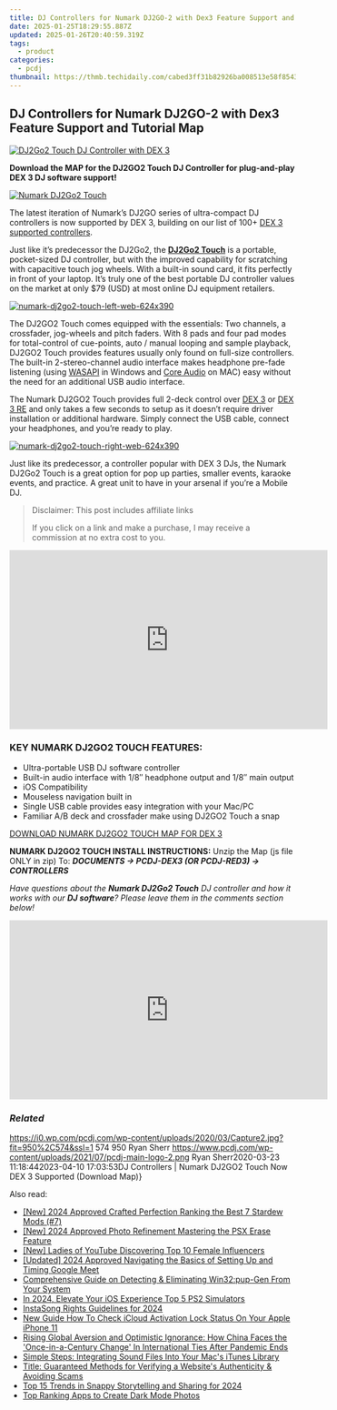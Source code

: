 ```yaml
---
title: DJ Controllers for Numark DJ2GO-2 with Dex3 Feature Support and Tutorial Map
date: 2025-01-25T18:29:55.887Z
updated: 2025-01-26T20:40:59.319Z
tags:
  - product
categories:
  - pcdj
thumbnail: https://thmb.techidaily.com/cabed3ff31b82926ba008513e58f8543d937e5a9afb11a07e4133edf1c0ffefb.jpg
---
```


## DJ Controllers for Numark DJ2GO-2 with Dex3 Feature Support and Tutorial Map

[![DJ2Go2 Touch DJ Controller with DEX 3](https://i0.wp.com/pcdj.com/wp-content/uploads/2020/03/Capture2.jpg?resize=845%2C321&ssl=1)](https://i0.wp.com/pcdj.com/wp-content/uploads/2020/03/Capture2.jpg?fit=950%2C574&ssl=1 "DJ2Go2 Touch DJ Controller with DEX 3")

**Download the MAP for the DJ2GO2 Touch DJ Controller for plug-and-play DEX 3 DJ software support!**

[![Numark DJ2Go2 Touch](https://i1.wp.com/pcdj.com/wp-content/uploads/2020/03/numark-dj2go2-touch-top-down-web.jpg?fit=300%2C188&ssl=1 "Numark DJ2Go2 Touch")](https://i1.wp.com/pcdj.com/wp-content/uploads/2020/03/numark-dj2go2-touch-top-down-web.jpg?fit=1030%2C644&ssl=1)

The latest iteration of Numark’s DJ2GO series of ultra-compact DJ controllers is now supported by DEX 3, building on our list of 100+ [DEX 3 supported controllers](https://tools.techidaily.com/pcdj/products/).

Just like it’s predecessor the DJ2Go2, the [**DJ2Go2 Touch**](https://www.numark.com/product/dj2go2-touch) is a portable, pocket-sized DJ controller, but with the improved capability for scratching with capacitive touch jog wheels. With a built-in sound card, it fits perfectly in front of your laptop. It’s truly one of the best portable DJ controller values on the market at only $79 (USD) at most online DJ equipment retailers.

[![](https://i1.wp.com/pcdj.com/wp-content/uploads/2020/03/numark-dj2go2-touch-left-web-624x390.jpg?fit=300%2C188&ssl=1 "numark-dj2go2-touch-left-web-624x390")](https://i1.wp.com/pcdj.com/wp-content/uploads/2020/03/numark-dj2go2-touch-left-web-624x390.jpg?fit=624%2C390&ssl=1)

The DJ2GO2 Touch comes equipped with the essentials: Two channels, a crossfader, jog-wheels and pitch faders. With 8 pads and four pad modes for total-control of cue-points, auto / manual looping and sample playback, DJ2GO2 Touch provides features usually only found on full-size controllers. The built-in 2-stereo-channel audio interface makes headphone pre-fade listening (using [WASAPI](https://wiki.jriver.com/index.php/WASAPI) in Windows and [Core Audio](https://en.wikipedia.org/wiki/Core%5FAudio) on MAC) easy without the need for an additional USB audio interface.

The Numark DJ2GO2 Touch provides full 2-deck control over [DEX 3](https://tools.techidaily.com/pcdj/products/) or [DEX 3 RE](https://tools.techidaily.com/pcdj/products/) and only takes a few seconds to setup as it doesn’t require driver installation or additional hardware. Simply connect the USB cable, connect your headphones, and you’re ready to play.

[![](https://i0.wp.com/pcdj.com/wp-content/uploads/2020/03/numark-dj2go2-touch-right-web-624x390-1.jpg?fit=300%2C188&ssl=1 "numark-dj2go2-touch-right-web-624x390")](https://i0.wp.com/pcdj.com/wp-content/uploads/2020/03/numark-dj2go2-touch-right-web-624x390-1.jpg?fit=624%2C390&ssl=1)

Just like its predecessor, a controller popular with DEX 3 DJs, the Numark DJ2Go2 Touch is a great option for pop up parties, smaller events, karaoke events, and practice. A great unit to have in your arsenal if you’re a Mobile DJ.

>  Disclaimer: This post includes affiliate links
>
>  If you click on a link and make a purchase, I may receive a commission at no extra cost to you.
>

<!-- affiliate ads begin -->
<iframe width="560" height="315" src="https://www.youtube.com/embed/PKZUYice-ws?si=L8iMa9T3h7TMSWdQ" title="YouTube video player" frameborder="0" allow="accelerometer; autoplay; clipboard-write; encrypted-media; gyroscope; picture-in-picture; web-share" referrerpolicy="strict-origin-when-cross-origin" allowfullscreen></iframe>
<!-- affiliate ads end -->

### KEY NUMARK DJ2GO2 TOUCH FEATURES:

* Ultra-portable USB DJ software controller
* Built-in audio interface with 1/8″ headphone output and 1/8″ main output
* iOS Compatibility
* Mouseless navigation built in
* Single USB cable provides easy integration with your Mac/PC
* Familiar A/B deck and crossfader make using DJ2GO2 Touch a snap

[DOWNLOAD NUMARK DJ2GO2 TOUCH MAP FOR DEX 3](https://tools.techidaily.com/pcdj/products/)

**NUMARK DJ2GO2 TOUCH INSTALL INSTRUCTIONS:** Unzip the Map (js file ONLY in zip) To: _**DOCUMENTS -> PCDJ-DEX3 (OR PCDJ-RED3) -> CONTROLLERS**_

_Have questions about the **Numark DJ2Go2 Touch** DJ controller and how it works with our **DJ software**? Please leave them in the comments section below!_

<!-- affiliate ads begin -->
<iframe width="560" height="315" src="https://www.youtube.com/embed/jpdGEJJwMLY?si=eKgXOPpNeYvYKcel" title="YouTube video player" frameborder="0" allow="accelerometer; autoplay; clipboard-write; encrypted-media; gyroscope; picture-in-picture; web-share" referrerpolicy="strict-origin-when-cross-origin" allowfullscreen></iframe>
<!-- affiliate ads end -->

### _Related_

https://i0.wp.com/pcdj.com/wp-content/uploads/2020/03/Capture2.jpg?fit=950%2C574&ssl=1 574 950 Ryan Sherr https://www.pcdj.com/wp-content/uploads/2021/07/pcdj-main-logo-2.png Ryan Sherr2020-03-23 11:18:442023-04-10 17:03:53DJ Controllers | Numark DJ2GO2 Touch Now DEX 3 Supported (Download Map)}

<ins class="adsbygoogle"
     style="display:block"
     data-ad-format="autorelaxed"
     data-ad-client="ca-pub-7571918770474297"
     data-ad-slot="1223367746"></ins>

<ins class="adsbygoogle"
     style="display:block"
     data-ad-client="ca-pub-7571918770474297"
     data-ad-slot="8358498916"
     data-ad-format="auto"
     data-full-width-responsive="true"></ins>

<span class="atpl-alsoreadstyle">Also read:</span>
<div><ul>
<li><a href="https://visual-screen-recording.techidaily.com/new-2024-approved-crafted-perfection-ranking-the-best-7-stardew-mods-7/"><u>[New] 2024 Approved Crafted Perfection Ranking the Best 7 Stardew Mods (#7)</u></a></li>
<li><a href="https://article-helps.techidaily.com/new-2024-approved-photo-refinement-mastering-the-psx-erase-feature/"><u>[New] 2024 Approved Photo Refinement Mastering the PSX Erase Feature</u></a></li>
<li><a href="https://facebook-video-share.techidaily.com/new-ladies-of-youtube-discovering-top-10-female-influencers/"><u>[New] Ladies of YouTube Discovering Top 10 Female Influencers</u></a></li>
<li><a href="https://screen-capture.techidaily.com/updated-2024-approved-navigating-the-basics-of-setting-up-and-timing-google-meet/"><u>[Updated] 2024 Approved Navigating the Basics of Setting Up and Timing Google Meet</u></a></li>
<li><a href="https://win-exclusive.techidaily.com/comprehensive-guide-on-detecting-and-eliminating-win32pup-gen-from-your-system/"><u>Comprehensive Guide on Detecting & Eliminating Win32:pup-Gen From Your System</u></a></li>
<li><a href="https://screen-activity-recording.techidaily.com/in-2024-elevate-your-ios-experience-top-5-ps2-simulators/"><u>In 2024, Elevate Your iOS Experience Top 5 PS2 Simulators</u></a></li>
<li><a href="https://fox-helps.techidaily.com/instasong-rights-guidelines-for-2024/"><u>InstaSong Rights Guidelines for 2024</u></a></li>
<li><a href="https://activate-lock.techidaily.com/new-guide-how-to-check-icloud-activation-lock-status-on-your-apple-iphone-11-by-drfone-ios/"><u>New Guide How To Check iCloud Activation Lock Status On Your Apple iPhone 11</u></a></li>
<li><a href="https://win-exclusive.techidaily.com/rising-global-aversion-and-optimistic-ignorance-how-china-faces-the-once-in-a-century-change-in-international-ties-after-pandemic-ends/"><u>Rising Global Aversion and Optimistic Ignorance: How China Faces the 'Once-in-a-Century Change' In International Ties After Pandemic Ends</u></a></li>
<li><a href="https://win-exclusive.techidaily.com/simple-steps-integrating-sound-files-into-your-macs-itunes-library/"><u>Simple Steps: Integrating Sound Files Into Your Mac's iTunes Library</u></a></li>
<li><a href="https://win-exclusive.techidaily.com/title-guaranteed-methods-for-verifying-a-websites-authenticity-and-avoiding-scams/"><u>Title: Guaranteed Methods for Verifying a Website's Authenticity & Avoiding Scams</u></a></li>
<li><a href="https://snapchat-videos.techidaily.com/top-15-trends-in-snappy-storytelling-and-sharing-for-2024/"><u>Top 15 Trends in Snappy Storytelling and Sharing for 2024</u></a></li>
<li><a href="https://win-exclusive.techidaily.com/top-ranking-apps-to-create-dark-mode-photos/"><u>Top Ranking Apps to Create Dark Mode Photos</u></a></li>
</ul></div>

